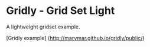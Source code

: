 # Gridly - Grid Set Light

A lightweight gridset example.

[Gridly example] (http://marymar.github.io/gridly/public/)

